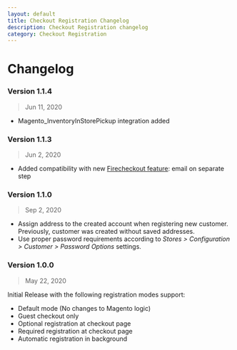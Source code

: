 ```yaml
---
layout: default
title: Checkout Registration Changelog
description: Checkout Registration changelog
category: Checkout Registration
---
```


# Changelog

### Version 1.1.4

> Jun 11, 2020

 -  Magento_InventoryInStorePickup integration added

### Version 1.1.3

> Jun 2, 2020

 -  Added compatibility with new [Firecheckout feature](/m2/extensions/firecheckout/):
    email on separate step

### Version 1.1.0

> Sep 2, 2020

 -  Assign address to the created account when registering new customer.
    Previously, customer was created without saved addresses.
 -  Use proper password requirements according to
    _Stores > Configuration > Customer > Password Options_ settings.

### Version 1.0.0

> May 22, 2020

Initial Release with the following registration modes support:

 -  Default mode (No changes to Magento logic)
 -  Guest checkout only
 -  Optional registration at checkout page
 -  Required registration at checkout page
 -  Automatic registration in background
